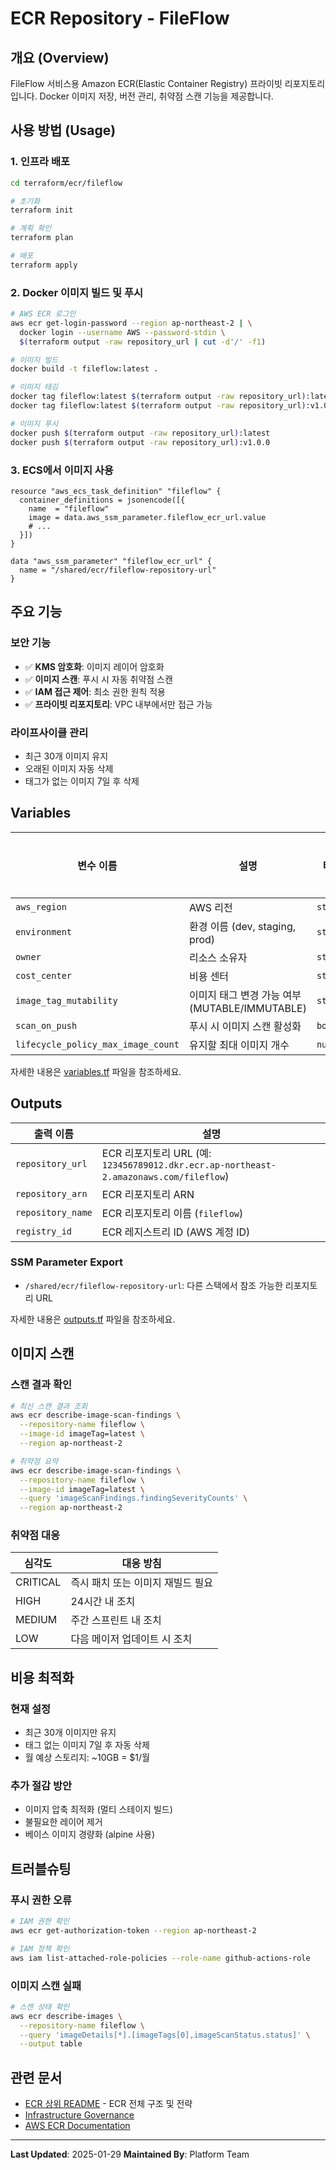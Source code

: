 # ECR Repository - FileFlow

## 개요 (Overview)

FileFlow 서비스용 Amazon ECR(Elastic Container Registry) 프라이빗 리포지토리입니다. Docker 이미지 저장, 버전 관리, 취약점 스캔 기능을 제공합니다.

## 사용 방법 (Usage)

### 1. 인프라 배포

```bash
cd terraform/ecr/fileflow

# 초기화
terraform init

# 계획 확인
terraform plan

# 배포
terraform apply
```

### 2. Docker 이미지 빌드 및 푸시

```bash
# AWS ECR 로그인
aws ecr get-login-password --region ap-northeast-2 | \
  docker login --username AWS --password-stdin \
  $(terraform output -raw repository_url | cut -d'/' -f1)

# 이미지 빌드
docker build -t fileflow:latest .

# 이미지 태깅
docker tag fileflow:latest $(terraform output -raw repository_url):latest
docker tag fileflow:latest $(terraform output -raw repository_url):v1.0.0

# 이미지 푸시
docker push $(terraform output -raw repository_url):latest
docker push $(terraform output -raw repository_url):v1.0.0
```

### 3. ECS에서 이미지 사용

```hcl
resource "aws_ecs_task_definition" "fileflow" {
  container_definitions = jsonencode([{
    name  = "fileflow"
    image = data.aws_ssm_parameter.fileflow_ecr_url.value
    # ...
  }])
}

data "aws_ssm_parameter" "fileflow_ecr_url" {
  name = "/shared/ecr/fileflow-repository-url"
}
```

## 주요 기능

### 보안 기능
- ✅ **KMS 암호화**: 이미지 레이어 암호화
- ✅ **이미지 스캔**: 푸시 시 자동 취약점 스캔
- ✅ **IAM 접근 제어**: 최소 권한 원칙 적용
- ✅ **프라이빗 리포지토리**: VPC 내부에서만 접근 가능

### 라이프사이클 관리
- 최근 30개 이미지 유지
- 오래된 이미지 자동 삭제
- 태그가 없는 이미지 7일 후 삭제

## Variables

| 변수 이름 | 설명 | 타입 | 기본값 | 필수 여부 |
|-----------|------|------|--------|-----------|
| `aws_region` | AWS 리전 | `string` | `ap-northeast-2` | No |
| `environment` | 환경 이름 (dev, staging, prod) | `string` | `prod` | No |
| `owner` | 리소스 소유자 | `string` | `fbtkdals2@naver.com` | No |
| `cost_center` | 비용 센터 | `string` | `engineering` | No |
| `image_tag_mutability` | 이미지 태그 변경 가능 여부 (MUTABLE/IMMUTABLE) | `string` | `MUTABLE` | No |
| `scan_on_push` | 푸시 시 이미지 스캔 활성화 | `bool` | `true` | No |
| `lifecycle_policy_max_image_count` | 유지할 최대 이미지 개수 | `number` | `30` | No |

자세한 내용은 [variables.tf](./variables.tf) 파일을 참조하세요.

## Outputs

| 출력 이름 | 설명 |
|-----------|------|
| `repository_url` | ECR 리포지토리 URL (예: `123456789012.dkr.ecr.ap-northeast-2.amazonaws.com/fileflow`) |
| `repository_arn` | ECR 리포지토리 ARN |
| `repository_name` | ECR 리포지토리 이름 (`fileflow`) |
| `registry_id` | ECR 레지스트리 ID (AWS 계정 ID) |

### SSM Parameter Export
- `/shared/ecr/fileflow-repository-url`: 다른 스택에서 참조 가능한 리포지토리 URL

자세한 내용은 [outputs.tf](./outputs.tf) 파일을 참조하세요.

## 이미지 스캔

### 스캔 결과 확인

```bash
# 최신 스캔 결과 조회
aws ecr describe-image-scan-findings \
  --repository-name fileflow \
  --image-id imageTag=latest \
  --region ap-northeast-2

# 취약점 요약
aws ecr describe-image-scan-findings \
  --repository-name fileflow \
  --image-id imageTag=latest \
  --query 'imageScanFindings.findingSeverityCounts' \
  --region ap-northeast-2
```

### 취약점 대응

| 심각도 | 대응 방침 |
|--------|-----------|
| CRITICAL | 즉시 패치 또는 이미지 재빌드 필요 |
| HIGH | 24시간 내 조치 |
| MEDIUM | 주간 스프린트 내 조치 |
| LOW | 다음 메이저 업데이트 시 조치 |

## 비용 최적화

### 현재 설정
- 최근 30개 이미지만 유지
- 태그 없는 이미지 7일 후 자동 삭제
- 월 예상 스토리지: ~10GB = $1/월

### 추가 절감 방안
- 이미지 압축 최적화 (멀티 스테이지 빌드)
- 불필요한 레이어 제거
- 베이스 이미지 경량화 (alpine 사용)

## 트러블슈팅

### 푸시 권한 오류
```bash
# IAM 권한 확인
aws ecr get-authorization-token --region ap-northeast-2

# IAM 정책 확인
aws iam list-attached-role-policies --role-name github-actions-role
```

### 이미지 스캔 실패
```bash
# 스캔 상태 확인
aws ecr describe-images \
  --repository-name fileflow \
  --query 'imageDetails[*].[imageTags[0],imageScanStatus.status]' \
  --output table
```

## 관련 문서

- [ECR 상위 README](../README.md) - ECR 전체 구조 및 전략
- [Infrastructure Governance](../../../docs/governance/infrastructure_governance.md)
- [AWS ECR Documentation](https://docs.aws.amazon.com/ecr/)

---

**Last Updated**: 2025-01-29
**Maintained By**: Platform Team
